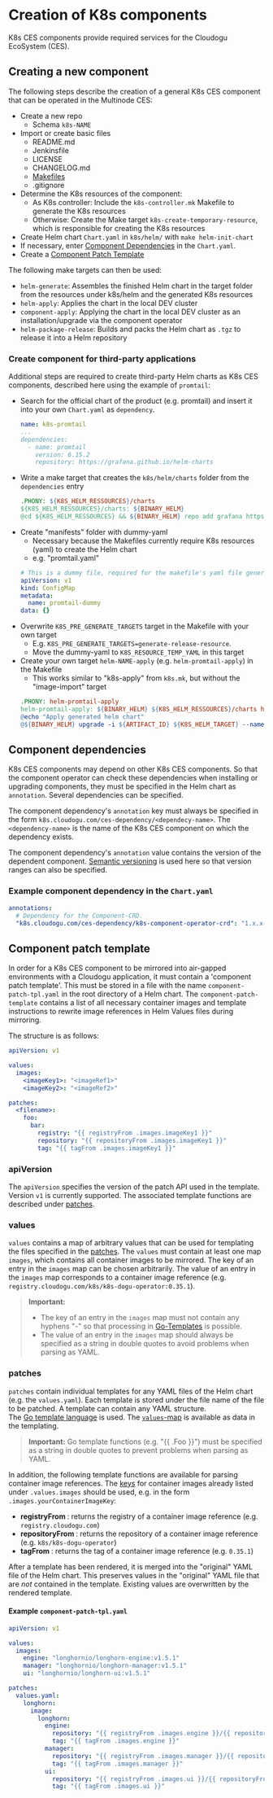 # Creation of K8s components

K8s CES components provide required services for the Cloudogu EcoSystem (CES).

## Creating a new component
The following steps describe the creation of a general K8s CES component that can be operated in the Multinode CES:

- Create a new repo
  - Schema `k8s-NAME`
- Import or create basic files
  - README.md
  - Jenkinsfile
  - LICENSE
  - CHANGELOG.md
  - [Makefiles](https://github.com/cloudogu/makefiles)
  - .gitignore
- Determine the K8s resources of the component:
  - As K8s controller: Include the `k8s-controller.mk` Makefile to generate the K8s resources
  - Otherwise: Create the Make target `k8s-create-temporary-resource`, which is responsible for creating the K8s resources
- Create Helm chart `Chart.yaml` in `k8s/helm/` with `make helm-init-chart`
- If necessary, enter [Component Dependencies](#component-dependencies) in the `Chart.yaml`.
- Create a [Component Patch Template](#component-patch-template)

The following make targets can then be used:
- `helm-generate`: Assembles the finished Helm chart in the target folder from the resources under k8s/helm and the generated K8s resources
- `helm-apply`: Applies the chart in the local DEV cluster
- `component-apply`: Applying the chart in the local DEV cluster as an installation/upgrade via the component operator
- `helm-package-release`: Builds and packs the Helm chart as `.tgz` to release it into a Helm repository


### Create component for third-party applications
Additional steps are required to create third-party Helm charts as K8s CES components, described here using the example of `promtail`:

- Search for the official chart of the product (e.g. promtail) and insert it into your own `Chart.yaml` as `dependency`.
  ```yaml
  name: k8s-promtail
  ...
  dependencies:
    - name: promtail
      version: 6.15.2
      repository: https://grafana.github.io/helm-charts
  ```
- Write a make target that creates the `k8s/helm/charts` folder from the `dependencies` entry
  ```makefile
  .PHONY: ${K8S_HELM_RESSOURCES}/charts
  ${K8S_HELM_RESSOURCES}/charts: ${BINARY_HELM}
  @cd ${K8S_HELM_RESSOURCES} && ${BINARY_HELM} repo add grafana https://grafana.github.io/helm-charts && ${BINARY_HELM} dependency build
  ```
- Create "manifests" folder with dummy-yaml
  - Necessary because the Makefiles currently require K8s resources (yaml) to create the Helm chart
  - e.g. "promtail.yaml"
  ```yaml
  # This is a dummy file, required for the makefile's yaml file generation process.
  apiVersion: v1
  kind: ConfigMap
  metadata:
    name: promtail-dummy
  data: {}
  ```
- Overwrite `K8S_PRE_GENERATE_TARGETS` target in the Makefile with your own target
  - E.g. `K8S_PRE_GENERATE_TARGETS=generate-release-resource`.
  - Move the dummy-yaml to `K8S_RESOURCE_TEMP_YAML` in this target
- Create your own target `helm-NAME-apply` (e.g. `helm-promtail-apply`) in the Makefile
  - This works similar to "k8s-apply" from `k8s.mk`, but without the "image-import" target
  ```makefile
  .PHONY: helm-promtail-apply
  helm-promtail-apply: ${BINARY_HELM} ${K8S_HELM_RESSOURCES}/charts helm-generate $(K8S_POST_GENERATE_TARGETS) ## Generates and installs the helm chart.
  @echo "Apply generated helm chart"
  @${BINARY_HELM} upgrade -i ${ARTIFACT_ID} ${K8S_HELM_TARGET} --namespace ${NAMESPACE} 
  ```


## Component dependencies
K8s CES components may depend on other K8s CES components.
So that the component operator can check these dependencies when installing or upgrading components, they must be specified in the Helm chart as `annotation`.
Several dependencies can be specified.

The component dependency's `annotation` key must always be specified in the form `k8s.cloudogu.com/ces-dependency/<dependecy-name>`.
The `<dependency-name>` is the name of the K8s CES component on which the dependency exists.

The component dependency's `annotation` value contains the version of the dependent component.
[Semantic versioning](https://semver.org/) is used here so that version ranges can also be specified.

### Example component dependency in the `Chart.yaml`
```yaml
annotations:
  # Dependency for the Component-CRD.
  "k8s.cloudogu.com/ces-dependency/k8s-component-operator-crd": "1.x.x-0"
```

## Component patch template
In order for a K8s CES component to be mirrored into air-gapped environments with a Cloudogu application, it must contain a 'component patch template'.
This must be stored in a file with the name `component-patch-tpl.yaml` in the root directory of a Helm chart.
The `component-patch-template` contains a list of all necessary container images and template instructions to rewrite image references in Helm Values files during mirroring.

The structure is as follows:
```yaml
apiVersion: v1

values:
  images:
    <imageKey1>: "<imageRef1>"
    <imageKey2>: "<imageRef2>"

patches:
  <filename>:
    foo:
      bar:
        registry: "{{ registryFrom .images.imageKey1 }}"
        repository: "{{ repositoryFrom .images.imageKey1 }}"
        tag: "{{ tagFrom .images.imageKey1 }}"
```

### apiVersion
The `apiVersion` specifies the version of the patch API used in the template.
Version `v1` is currently supported.
The associated template functions are described under [patches](#patches).

### values
`values` contains a map of arbitrary values that can be used for templating the files specified in the [patches](#patches).
The `values` must contain at least one map `images`, which contains all container images to be mirrored.
The key of an entry in the `images` map can be chosen arbitrarily.
The value of an entry in the `images` map corresponds to a container image reference (e.g. `registry.cloudogu.com/k8s/k8s-dogu-operator:0.35.1`).

> **Important:**
> - The key of an entry in the `images` map must not contain any hyphens "-" so that processing in [Go-Templates](https://pkg.go.dev/text/template) is possible.
> - The value of an entry in the `images` map should always be specified as a string in double quotes to avoid problems when parsing as YAML.

### patches
`patches` contain individual templates for any YAML files of the Helm chart (e.g. the `values.yaml`).
Each template is stored under the file name of the file to be patched.
A template can contain any YAML structure.  
The [Go template language](https://godoc.org/text/template) is used.
The [`values`-map](#values) is available as data in the templating.

> **Important:**
> Go template functions (e.g. "{{ .Foo }}") must be specified as a string in double quotes to prevent problems when parsing as YAML.

In addition, the following template functions are available for parsing container image references. The [keys](#values) for container images already listed under `.values.images` should be used, e.g. in the form `.images.yourContainerImageKey`:

- **registryFrom <string>**: returns the registry of a container image reference (e.g. `registry.cloudogu.com`)
- **repositoryFrom <string>**: returns the repository of a container image reference (e.g. `k8s/k8s-dogu-operator`)
- **tagFrom <string>**: returns the tag of a container image reference (e.g. `0.35.1`)

After a template has been rendered, it is merged into the "original" YAML file of the Helm chart.
This preserves values in the "original" YAML file that are _not_ contained in the template.
Existing values are overwritten by the rendered template.

#### Example `component-patch-tpl.yaml`

```yaml
apiVersion: v1

values:
  images:
    engine: "longhornio/longhorn-engine:v1.5.1"
    manager: "longhornio/longhorn-manager:v1.5.1"
    ui: "longhornio/longhorn-ui:v1.5.1"

patches:
  values.yaml:
    longhorn:
      image:
        longhorn:
          engine:
            repository: "{{ registryFrom .images.engine }}/{{ repositoryFrom .images.engine }}"
            tag: "{{ tagFrom .images.engine }}"
          manager:
            repository: "{{ registryFrom .images.manager }}/{{ repositoryFrom .images.manager }}"
            tag: "{{ tagFrom .images.manager }}"
          ui:
            repository: "{{ registryFrom .images.ui }}/{{ repositoryFrom .images.ui }}"
            tag: "{{ tagFrom .images.ui }}"
```
